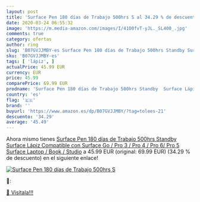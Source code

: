 ```yaml
---
layout: post
title: 'Surface Pen 180 días de Trabajo 500hrs S al 34.29 % de descuento'
date: 2020-03-24 06:55:32
image: 'https://m.media-amazon.com/images/I/41O0fvT-yJL._SL400_.jpg'
comments: true
category: ofertas
author: ring
slug: 'B07GVJJMBY-es Surface Pen 180 días de Trabajo 500hrs Standby Surface...'
sku: 'B07GVJJMBY-es'
tags: [ 'lápiz', ]
actualPrice: 45.99 EUR
currency: EUR
price: 45.99
comparePrice: 69.99 EUR
prodname: 'Surface Pen 180 días de Trabajo 500hrs Standby  Surface Lápiz Compatible con Surface Go / Pro 3 / Pro 4 / Pro 6/ Pro 5  Surface Laptop / Book / Studio'
country: 'es'
flag: '🇪🇸'
brand: ''
buyurl: 'https://www.amazon.es/dp/B07GVJJMBY/?tag=tolees-21'
descuento: '34.29'
average: '45.49'
---
```


Ahora mismo tienes [Surface Pen 180 días de Trabajo 500hrs Standby  Surface Lápiz Compatible con Surface Go / Pro 3 / Pro 4 / Pro 6/ Pro 5  Surface Laptop / Book / Studio](https://www.amazon.es/dp/B07GVJJMBY/?tag=tolees-21) a 45.99 EUR (original: 69.99 EUR) (34.29 %  de descuento) en el siguiente enlace!

[![Surface Pen 180 días de Trabajo 500hrs S](https://m.media-amazon.com/images/I/41O0fvT-yJL._SL400_.jpg)](https://www.amazon.es/dp/B07GVJJMBY/?tag=tolees-21)

🔎:


[🛒 Visítala!!!](https://www.amazon.es/dp/B07GVJJMBY/?tag=tolees-21)
